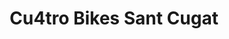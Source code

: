 ---
title: "Cu4tro Bikes Sant Cugat"
url: /sant-cugat-del-valles/cu4tro-bikes-sant-cugat/
shop: bicicleta
---